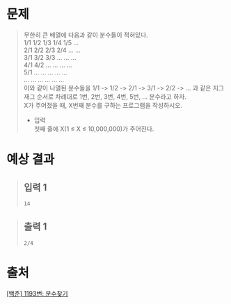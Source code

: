 # 문제
> 무한히 큰 배열에 다음과 같이 분수들이 적혀있다.    
1/1	1/2	1/3	1/4	1/5	…    
2/1	2/2	2/3	2/4	…	…    
3/1	3/2	3/3	…	…	…    
4/1	4/2	…	…	…	…   
5/1	…	…	…	…	…    
…	…	…	…	…	…    
이와 같이 나열된 분수들을 1/1 -> 1/2 -> 2/1 -> 3/1 -> 2/2 -> … 과 같은 지그재그 순서로 차례대로 1번, 2번, 3번, 4번, 5번, … 분수라고 하자.    
X가 주어졌을 때, X번째 분수를 구하는 프로그램을 작성하시오.
> * 입력    
> 첫째 줄에 X(1 ≤ X ≤ 10,000,000)가 주어진다.

# 예상 결과
  > ## 입력 1
  > ```
  > 14
  > ```

  > ## 출력 1    
  > ```
  > 2/4
  > ```

# 출처
[[백준] 1193번: 분수찾기](https://www.acmicpc.net/problem/1193)